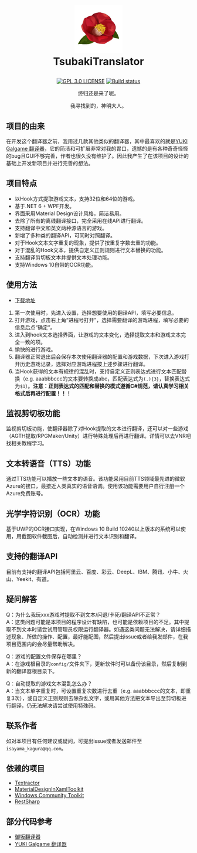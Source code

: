 # <p align="center"> <img width="130" height="130" src="https://github.com/Isayama-Kagura/TsubakiTranslator/blob/main/TsubakiTranslator/Resources/Icon/Tsubaki.png"/> <br/>TsubakiTranslator<br/>
  </p>

<p align="center">
      <a href="/LICENSE"><img src="https://img.shields.io/badge/license-GPL%203.0-blue.svg" alt="GPL 3.0 LICENSE"></a>
      <a href="https://ci.appveyor.com/project/Isayama-Kagura/tsubakitranslator"><img src="https://ci.appveyor.com/api/projects/status/7apiflt07telyd5w?svg=true" alt="Build status"></a>
</p>

<p align="center">终归还是来了呢。</p>

<p align="center">我寻找到的，神明大人。</p>


## 项目的由来

在开发这个翻译器之前，我用过几款其他类似的翻译器，其中最喜欢的就是[YUKI Galgame 翻译器](https://github.com/project-yuki/YUKI)，它的简洁和可扩展非常对我的胃口，遗憾的是有各种奇奇怪怪的bug且GUI不够完善，作者也很久没有维护了。因此我产生了在该项目的设计的基础上开发新项目并进行完善的想法。

## 项目特点

- 以Hook方式提取游戏文本，支持32位和64位的游戏。
- 基于.NET 6 + WPF开发。
- 界面采用Material Design设计风格，简洁易用。
- 去除了所有的离线翻译接口，完全采用在线API进行翻译。
- 支持翻译中文和英文两种源语言的游戏。
- 新增了多种类的翻译API，可同时对照翻译。
- 对于Hook文本文字重复的现象，提供了按重复字数去重的功能。
- 对于混乱的Hook文本，提供自定义正则规则进行文本替换的功能。
- 支持翻译剪切板文本并提供文本处理功能。
- 支持Windows 10自带的OCR功能。

## 使用方法
- [下载地址](https://github.com/Isayama-Kagura/TsubakiTranslator/releases)
1. 第一次使用时，先进入设置，选择想要使用的翻译API，填写必要信息。
2. 打开游戏，点击右上角“进程号打开”，选择需要翻译的游戏进程，填写必要的信息后点“确定”。
3. 进入到hook文本选择界面，让游戏的文本变化，选择提取文本和游戏文本完全一致的项。
4. 愉快的进行游戏。
5. 翻译器正常退出后会保存本次使用翻译器的配置和游戏数据，下次进入游戏打开历史游戏记录，选择对应游戏进程按上述步骤进行翻译。
6. 当Hook获得的文本有规律的混乱时，支持自定义正则表达式进行文本匹配替换（e.g. aaabbbccc的文本要转换成abc，匹配表达式为`(.){3}`，替换表达式为`$1`）。**注意：正则表达式的匹配和替换的模式遵循C#规范，请认真学习相关格式后再进行配置！！！**

## 监视剪切板功能
监视剪切板功能，使翻译器除了对Hook提取的文本进行翻译，还可以对一些游戏（AGTH提取/RPGMaker/Unity）进行特殊处理后再进行翻译。详情可以去VNR吧找相关教程学习。

## 文本转语音（TTS）功能
通过TTS功能可以播放一些文本的语音。该功能采用目前TTS领域最先进的微软Azure的接口，最接近人类真实的语音语调。使用该功能需要用户自行注册一个Azure免费账号。

## 光学字符识别（OCR）功能
基于UWP的OCR接口实现，在Windows 10 Build 10240以上版本的系统可以使用，用截图软件截图后，自动检测并进行文本识别和翻译。

## 支持的翻译API
目前有支持的翻译API包括阿里云、百度、彩云、DeepL、IBM、腾讯、小牛、火山、Yeekit、有道。

## 疑问解答

Q：为什么我玩xxx游戏时提取不到文本/闪退/卡死/翻译API不正常？ <br/>
A：这类问题可能是本项目的程序设计有缺陷，也可能是依赖项目的不足。其中提取不到文本时请尝试用管理员权限运行翻译器。如遇这类问题无法解决，请详细描述现象、所做的操作、配置，最好能配图，然后提出issue或者给我发邮件，在我项目范围内的会尽量帮助解决。

Q：游戏的配置文件保存在哪里？ <br/>
A：在游戏根目录的`config/`文件夹下，更新软件时可以备份该目录，然后复制到新的翻译器根目录下。

Q：自动提取的游戏文本混乱怎么办？ <br/>
A：当文本单字重复时，可设置重复次数进行去重（e.g. aaabbbccc的文本，即重复3次），或自定义正则规则去除杂乱文字，或用其他方法把文本导出至剪切板进行翻译，仍无法解决请尝试使用特殊码。


## 联系作者

如对本项目有任何建议或疑问，可提出issue或者发送邮件至`isayama_kagura@qq.com`。

## 依赖的项目
- [Textractor](https://github.com/Artikash/Textractor)
- [MaterialDesignInXamlToolkit](https://github.com/MaterialDesignInXAML/MaterialDesignInXamlToolkit)
- [Windows Community Toolkit](https://github.com/CommunityToolkit/WindowsCommunityToolkit)
- [RestSharp](https://github.com/restsharp/RestSharp)

## 部分代码参考
- [御坂翻译器](https://github.com/hanmin0822/MisakaTranslator)
- [YUKI Galgame 翻译器](https://github.com/project-yuki/YUKI)

